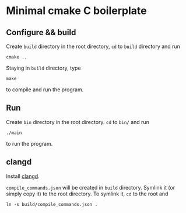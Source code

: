 # Minimal cmake C boilerplate

## Configure && build

Create `build` directory in the root directory, `cd` to `build` directory and run

```
cmake ..
```

Staying in `build` directory, type

```
make
```

to compile and run the program.

## Run

Create `bin` directory in the root directory. `cd` to `bin/` and run

```
./main
```

to run the program.

## clangd

Install [clangd](https://clangd.llvm.org/installation.html).

`compile_commands.json` will be created in `build` directory. Symlink it (or simply copy it) to the root directory. To symlink it, `cd` to the root and

```
ln -s build/compile_commands.json .
```
